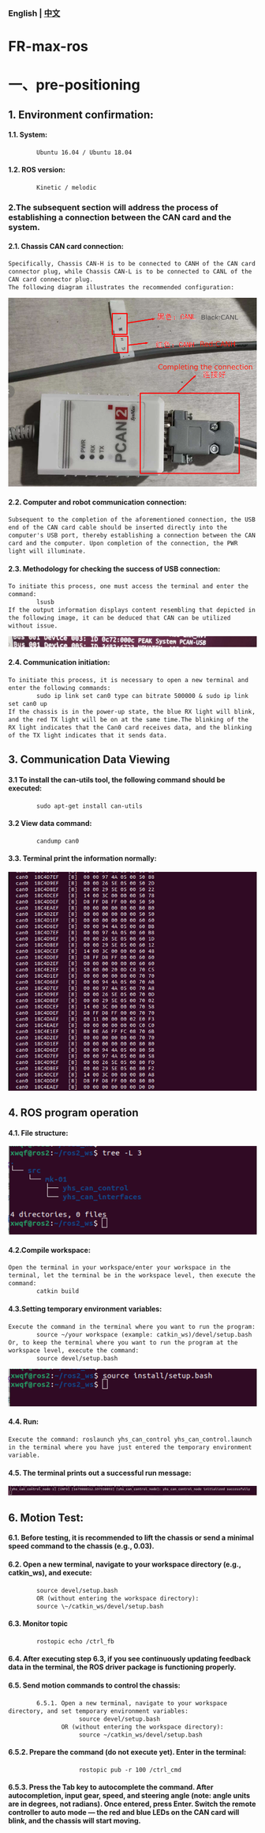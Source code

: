 ### English | [中文](README(中文).md)

# FR-max-ros

# 一、pre-positioning
## 1. Environment confirmation:
####      1.1. System:
            Ubuntu 16.04 / Ubuntu 18.04
####      1.2. ROS version:
            Kinetic / melodic

### 2.The subsequent section will address the process of establishing a connection between the CAN card and the system.
####      2.1. Chassis CAN card connection:
    Specifically, Chassis CAN-H is to be connected to CANH of the CAN card connector plug, while Chassis CAN-L is to be connected to CANL of the CAN card connector plug.
    The following diagram illustrates the recommended configuration:
            
![](https://github.com/kefangkele/FR-max-ros/blob/main/images/CAN_Connection.png?raw=true)

####      2.2. Computer and robot communication connection:
    Subsequent to the completion of the aforementioned connection, the USB end of the CAN card cable should be inserted directly into the computer's USB port, thereby establishing a connection between the CAN card and the computer. Upon completion of the connection, the PWR light will illuminate.
####      2.3. Methodology for checking the success of USB connection:
    To initiate this process, one must access the terminal and enter the command: 
            lsusb
    If the output information displays content resembling that depicted in the following image, it can be deduced that CAN can be utilized without issue.

![](https://github.com/kefangkele/FR-max-ros/blob/main/images/terminal_state.png?raw=true)

####      2.4. Communication initiation:
    To initiate this process, it is necessary to open a new terminal and enter the following commands: 
            sudo ip link set can0 type can bitrate 500000 & sudo ip link set can0 up
    If the chassis is in the power-up state, the blue RX light will blink, and the red TX light will be on at the same time.The blinking of the RX light indicates that the Can0 card receives data, and the blinking of the TX light indicates that it sends data.

## 3. Communication Data Viewing
####      3.1 To install the can-utils tool, the following command should be executed:
            sudo apt-get install can-utils
####      3.2 View data command:
            candump can0
####      3.3. Terminal print the information normally:

![](https://github.com/kefangkele/FR-max-ros/blob/main/images/candump_print.png?raw=true)

## 4. ROS program operation
####      4.1. File structure:

![](https://github.com/kefangkele/FR-max-ros/blob/main/images/doc_tree.png?raw=true)

####      4.2.Compile workspace:  
    Open the terminal in your workspace/enter your workspace in the terminal, let the terminal be in the workspace level, then execute the command: 
            catkin build
            
####      4.3.Setting temporary environment variables:
    Execute the command in the terminal where you want to run the program:  
            source ~/your workspace (example: catkin_ws)/devel/setup.bash  
    Or, to keep the terminal where you want to run the program at the workspace level, execute the command:    
            source devel/setup.bash  

![](https://github.com/kefangkele/FR-max-ros/blob/main/images/source.png?raw=true)

####      4.4. Run:  
    Execute the command: roslaunch yhs_can_control yhs_can_control.launch in the terminal where you have just entered the temporary environment variable.  
####      4.5. The terminal prints out a successful run message:  
![](https://github.com/kefangkele/FR-max-ros/blob/main/images/node_print.png?raw=true)

## 6. Motion Test:
####      6.1. Before testing, it is recommended to lift the chassis or send a minimal speed command to the chassis (e.g., 0.03).
####      6.2. Open a new terminal, navigate to your workspace directory (e.g., catkin_ws), and execute:
            source devel/setup.bash
            OR (without entering the workspace directory):
            source \~/catkin_ws/devel/setup.bash

####      6.3. Monitor topic
            rostopic echo /ctrl_fb

####      6.4. After executing step 6.3, if you see continuously updating feedback data in the terminal, the ROS driver package is functioning properly.
####      6.5. Send motion commands to control the chassis:
            6.5.1. Open a new terminal, navigate to your workspace directory, and set temporary environment variables:
                        source devel/setup.bash
                   OR (without entering the workspace directory):
                        source ~/catkin_ws/devel/setup.bash
####      6.5.2. Prepare the command (do not execute yet). Enter in the terminal:
                        rostopic pub -r 100 /ctrl_cmd
####      6.5.3. Press the Tab key to autocomplete the command. After autocompletion, input gear, speed, and steering angle (note: angle units are in degrees, not radians). Once entered, press Enter. Switch the remote controller to auto mode — the red and blue LEDs on the CAN card will blink, and the chassis will start moving.      
      
